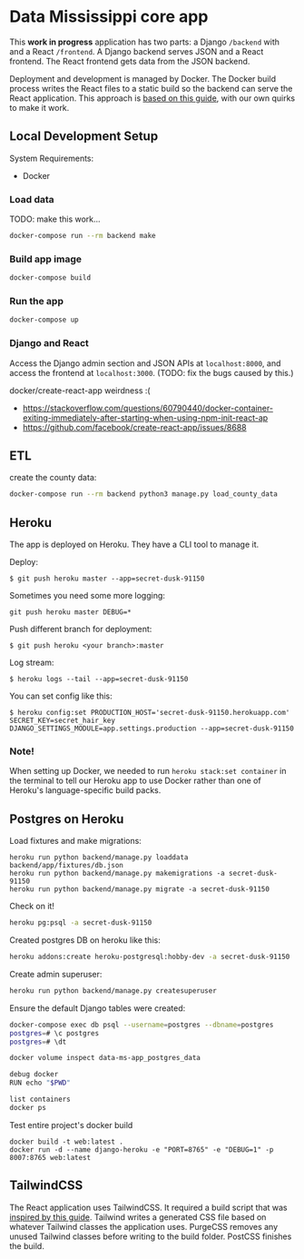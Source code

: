 # Data Mississippi core app
This **work in progress** application has two parts: a Django `/backend` with and a React `/frontend`. A Django backend serves JSON and a React frontend. The React frontend gets data from the JSON backend.

Deployment and development is managed by Docker. The Docker build process writes the React files to a static build so the backend can serve the React application. This approach is [based on this guide](https://dev.to/englishcraig/creating-an-app-with-docker-compose-django-and-create-react-app-31lf), with our own quirks to make it work. 

## Local Development Setup
System Requirements:
- Docker

### Load data
TODO: make this work...
```bash
docker-compose run --rm backend make
```

### Build app image
```bash
docker-compose build
```

### Run the app
```bash
docker-compose up
```

### Django and React
Access the Django admin section and JSON APIs at `localhost:8000`, and access the frontend at `localhost:3000`. (TODO: fix the bugs caused by this.)

docker/create-react-app weirdness :(
- https://stackoverflow.com/questions/60790440/docker-container-exiting-immediately-after-starting-when-using-npm-init-react-ap
- https://github.com/facebook/create-react-app/issues/8688


## ETL

create the county data:
```bash
docker-compose run --rm backend python3 manage.py load_county_data
```

## Heroku
The app is deployed on Heroku. They have a CLI tool to manage it.

Deploy:
```
$ git push heroku master --app=secret-dusk-91150
```

Sometimes you need some more logging:
```
git push heroku master DEBUG=*
```

Push different branch for deployment:
```
$ git push heroku <your branch>:master
```

Log stream:
```
$ heroku logs --tail --app=secret-dusk-91150
```

You can set config like this:
```
$ heroku config:set PRODUCTION_HOST='secret-dusk-91150.herokuapp.com' SECRET_KEY=secret_hair_key DJANGO_SETTINGS_MODULE=app.settings.production --app=secret-dusk-91150
```

### Note!
When setting up Docker, we needed to run `heroku stack:set container` in the terminal to tell our Heroku app to use Docker rather than one of Heroku's language-specific build packs.


## Postgres on Heroku
Load fixtures and make migrations:
```
heroku run python backend/manage.py loaddata backend/app/fixtures/db.json
heroku run python backend/manage.py makemigrations -a secret-dusk-91150
heroku run python backend/manage.py migrate -a secret-dusk-91150
```

Check on it!
```bash
heroku pg:psql -a secret-dusk-91150
```

Created postgres DB on heroku like this:
```bash
heroku addons:create heroku-postgresql:hobby-dev -a secret-dusk-91150
```

Create admin superuser:
```bash
heroku run python backend/manage.py createsuperuser
```

Ensure the default Django tables were created:
```bash
docker-compose exec db psql --username=postgres --dbname=postgres
postgres=# \c postgres
postgres=# \dt

docker volume inspect data-ms-app_postgres_data

debug docker
RUN echo "$PWD"

list containers
docker ps 
```

Test entire project's docker build
```
docker build -t web:latest .
docker run -d --name django-heroku -e "PORT=8765" -e "DEBUG=1" -p 8007:8765 web:latest
```

## TailwindCSS
The React application uses TailwindCSS. It required a build script that was [inspired by this guide](https://daveceddia.com/tailwind-create-react-app/). Tailwind writes a generated CSS file based on whatever Tailwind classes the application uses. PurgeCSS removes any unused Tailwind classes before writing to the build folder. PostCSS finishes the build.


